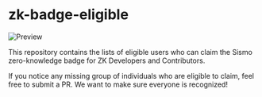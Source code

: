 # zk-badge-eligible

![Preview](https://telegra.ph/file/bcba37cf56ba8519954dd.png)

This repository contains the lists of eligible users who can claim the Sismo zero-knowledge badge for ZK Developers and Contributors.
 
If you notice any missing group of individuals who are eligible to claim, feel free to submit a PR. We want to make sure everyone is recognized!
